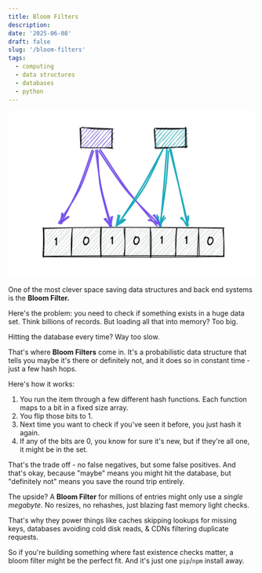 ```yaml
---
title: Bloom Filters
description:
date: '2025-06-08'
draft: false
slug: '/bloom-filters'
tags:
  - computing
  - data structures
  - databases
  - python
---
```


![Bloom Filter](./bloom-filter.png)

One of the most clever space saving data structures and back end systems is the **Bloom Filter.**

Here's the problem: you need to check if something exists in a huge data set. Think billions of records. But loading all that into memory? Too big.

Hitting the database every time? Way too slow.

That's where **Bloom Filters** come in. It's a probabilistic data structure that tells you maybe it's there or definitely not, and it does so in constant time - just a few hash hops.

Here's how it works:
1) You run the item through a few different hash functions. Each function maps to a bit in a fixed size array.
2) You flip those bits to 1.
3) Next time you want to check if you've seen it before, you just hash it again.
4) If any of the bits are 0, you know for sure it's new, but if they're all one, it might be in the set.

That's the trade off - no false negatives, but some false positives. And that's okay, because "maybe" means you might hit the database, but "definitely not" means you save the round trip entirely.

The upside? A **Bloom Filter** for millions of entries might only use a *single megabyte*. No resizes, no rehashes, just blazing fast memory light checks.

That's why they power things like caches skipping lookups for missing keys, databases avoiding cold disk reads, & CDNs filtering duplicate requests.

So if you're building something where fast existence checks matter, a bloom filter might be the perfect fit. And it's just one `pip`/`npm` install away.
